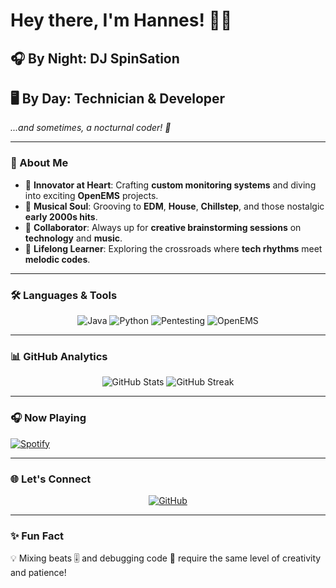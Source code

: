 # Hey there, I'm Hannes! 👋✨

## 🎧 By Night: **DJ SpinSation**  

## 🖥️ By Day: **Technician & Developer**

*...and sometimes, a nocturnal coder! 🌙*

---

### 🚀 About Me

- 🔧 **Innovator at Heart**: Crafting **custom monitoring systems** and diving into exciting **OpenEMS** projects.
- 🎵 **Musical Soul**: Grooving to **EDM**, **House**, **Chillstep**, and those nostalgic **early 2000s hits**.
- 🤝 **Collaborator**: Always up for **creative brainstorming sessions** on **technology** and **music**.
- 🌱 **Lifelong Learner**: Exploring the crossroads where **tech rhythms** meet **melodic codes**.

---

### 🛠️ Languages & Tools

<p align="center">
  <img src="https://img.shields.io/badge/Java-%23ED8B00.svg?style=for-the-badge&logo=java&logoColor=white" alt="Java" />
  <img src="https://img.shields.io/badge/Python-%233776AB.svg?style=for-the-badge&logo=python&logoColor=white" alt="Python" />
  <img src="https://img.shields.io/badge/Pentesting-%23000000.svg?style=for-the-badge&logo=kalilinux&logoColor=white" alt="Pentesting" />
  <img src="https://img.shields.io/badge/OpenEMS-%23008EF0.svg?style=for-the-badge&logo=siemens&logoColor=white" alt="OpenEMS" />
</p>

---

### 📊 GitHub Analytics

<p align="center">
  <img src="https://github-readme-stats.vercel.app/api?username=Sn0w3y&show_icons=true&theme=radical" alt="GitHub Stats" />
  <img src="https://github-readme-streak-stats.herokuapp.com/?user=Sn0w3y&theme=radical" alt="GitHub Streak" />
</p>

---

### 🎧 Now Playing

[![Spotify](https://novatorem.vercel.app/api/spotify)](https://open.spotify.com/intl-de/track/0vBOyqICis94fkSwJbfUeF?si=2a82bf667ae74db5)

---

### 🌐 Let's Connect

<p align="center">
  <a href="https://github.com/Sn0w3y">
    <img src="https://img.shields.io/badge/GitHub-%2312100E.svg?style=for-the-badge&logo=github&logoColor=white" alt="GitHub" />
  </a>
</p>

---

### ✨ Fun Fact

💡 Mixing beats 🎚️ and debugging code 🐛 require the same level of creativity and patience!